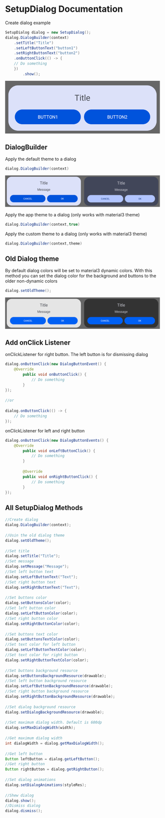 # SetupDialog Documentation
Create dialog example
```java
SetupDialog dialog = new SetupDialog();
dialog.DialogBuilder(context)
	.setTitle("Title")
  	.setLeftButtonText("button1")
  	.setRightButtonText("button2")
  	.onButtonClick(() -> {
	// Do something
	})
       	.show();
```
![SetupDialog example](https://raw.githubusercontent.com/SlaVcE14/SJ-Dialog/dev/SJDialog/images/SetupDialog%20example%201.png)
## DialogBuilder
Apply the default theme to a dialog
```java
dialog.DialogBuilder(context)
```
![SetupDialog day-night](https://raw.githubusercontent.com/SlaVcE14/SJ-Dialog/dev/SJDialog/images/SetupDialog%20day-night.png)

Apply the app theme to a dialog (only works with material3 theme)
```java
dialog.DialogBuilder(context,true)
```
Apply the custom theme to a dialog (only works with material3 theme)
```java
dialog.DialogBuilder(context,theme)
```
## Old Dialog theme
By default dialog colors will be set to material3 dynamic colors. With this method you can set the dialog color for the background and buttons to the older non-dynamic colors
```java
dialog.setOldTheme();
```
![SetupDialog oldTheme](https://raw.githubusercontent.com/SlaVcE14/SJ-Dialog/dev/SJDialog/images/SetupDialog%20oldTheme.png)
## Add onClick Listener
onClickListener for right button. The left button is for dismissing dialog
```java
dialog.onButtonClick(new DialogButtonEvent() {
	@Override
      	public void onButtonClick() {
      		// Do something
      	}
});

//or

dialog.onButtonClick(() -> {
	// Do something
});
```
onClickListener for left and right button
```java
dialog.onButtonClick(new DialogButtonEvents() {
	@Override
       	public void onLeftButtonClick() {
       		// Do something
       	}

     	@Override
      	public void onRightButtonClick() {
       		// Do something
      	}
});
```

## All SetupDialog Methods
```java
//Create dialog
dialog.DialogBuilder(context);

//Usin the old dialog theme
dialog.setOldTheme();

//Set title
dialog.setTitle("Title");
//Set message
dialog.setMessage("Message");
//Set left button text
dialog.setLeftButtonText("Text");
//Set right button text
dialog.setRightButtonText("Text");

//Set buttons color
dialog.setButtonsColor(color);
//Set left button color
dialog.setLeftButtonColor(color);
//Set right button color
dialog.setRightButtonColor(color);

//Set buttons text color
dialog.setButtonsTextColor(color);
//Set text color for left button
dialog.setLeftButtonTextColor(color);
//Set text color for right button
dialog.setRightButtonTextColor(color);

//Set buttons background resource
dialog.setButtonsBackgroundResource(drawable);
//Set left button background resource
dialog.setLeftButtonBackgroundResource(drawable);
//Set right button background resource
dialog.setRightButtonBackgroundResource(drawable);

//Set dialog background resource
dialog.setDialogBackgroundResource(drawable);

//Set maximum dialog width. Default is 600dp
dialog.setMaxDialogWidth(width);
        
//Get maximum dialog width
int dialogWidth = dialog.getMaxDialogWidth();
        
//Get left button
Button leftButton = dialog.getLeftButton();
//Get right button
Button rightButton = dialog.getRightButton();

//Set dialog animations
dialog.setDialogAnimations(styleRes);

//Shew dialog
dialog.show();
//Dismiss dialog
dialog.dismiss();
```
